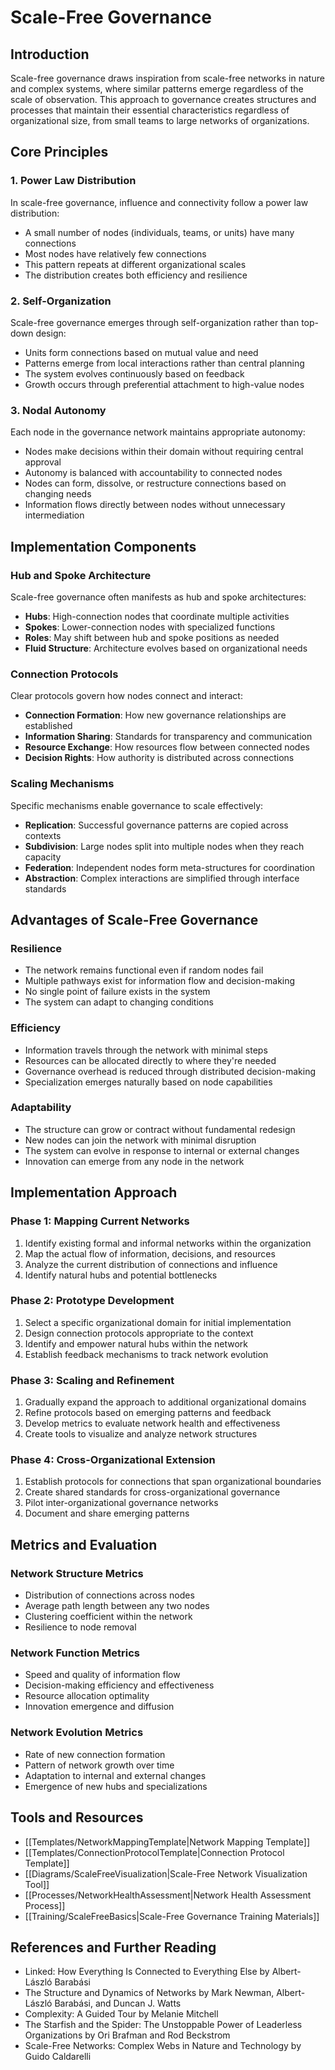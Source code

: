 # Scale-Free Governance

## Introduction

Scale-free governance draws inspiration from scale-free networks in nature and complex systems, where similar patterns emerge regardless of the scale of observation. This approach to governance creates structures and processes that maintain their essential characteristics regardless of organizational size, from small teams to large networks of organizations.

## Core Principles

### 1. Power Law Distribution

In scale-free governance, influence and connectivity follow a power law distribution:

- A small number of nodes (individuals, teams, or units) have many connections
- Most nodes have relatively few connections
- This pattern repeats at different organizational scales
- The distribution creates both efficiency and resilience

### 2. Self-Organization

Scale-free governance emerges through self-organization rather than top-down design:

- Units form connections based on mutual value and need
- Patterns emerge from local interactions rather than central planning
- The system evolves continuously based on feedback
- Growth occurs through preferential attachment to high-value nodes

### 3. Nodal Autonomy

Each node in the governance network maintains appropriate autonomy:

- Nodes make decisions within their domain without requiring central approval
- Autonomy is balanced with accountability to connected nodes
- Nodes can form, dissolve, or restructure connections based on changing needs
- Information flows directly between nodes without unnecessary intermediation

## Implementation Components

### Hub and Spoke Architecture

Scale-free governance often manifests as hub and spoke architectures:

- **Hubs**: High-connection nodes that coordinate multiple activities
- **Spokes**: Lower-connection nodes with specialized functions
- **Roles**: May shift between hub and spoke positions as needed
- **Fluid Structure**: Architecture evolves based on organizational needs

### Connection Protocols

Clear protocols govern how nodes connect and interact:

- **Connection Formation**: How new governance relationships are established
- **Information Sharing**: Standards for transparency and communication
- **Resource Exchange**: How resources flow between connected nodes
- **Decision Rights**: How authority is distributed across connections

### Scaling Mechanisms

Specific mechanisms enable governance to scale effectively:

- **Replication**: Successful governance patterns are copied across contexts
- **Subdivision**: Large nodes split into multiple nodes when they reach capacity
- **Federation**: Independent nodes form meta-structures for coordination
- **Abstraction**: Complex interactions are simplified through interface standards

## Advantages of Scale-Free Governance

### Resilience

- The network remains functional even if random nodes fail
- Multiple pathways exist for information flow and decision-making
- No single point of failure exists in the system
- The system can adapt to changing conditions

### Efficiency

- Information travels through the network with minimal steps
- Resources can be allocated directly to where they're needed
- Governance overhead is reduced through distributed decision-making
- Specialization emerges naturally based on node capabilities

### Adaptability

- The structure can grow or contract without fundamental redesign
- New nodes can join the network with minimal disruption
- The system can evolve in response to internal or external changes
- Innovation can emerge from any node in the network

## Implementation Approach

### Phase 1: Mapping Current Networks

1. Identify existing formal and informal networks within the organization
2. Map the actual flow of information, decisions, and resources
3. Analyze the current distribution of connections and influence
4. Identify natural hubs and potential bottlenecks

### Phase 2: Prototype Development

1. Select a specific organizational domain for initial implementation
2. Design connection protocols appropriate to the context
3. Identify and empower natural hubs within the network
4. Establish feedback mechanisms to track network evolution

### Phase 3: Scaling and Refinement

1. Gradually expand the approach to additional organizational domains
2. Refine protocols based on emerging patterns and feedback
3. Develop metrics to evaluate network health and effectiveness
4. Create tools to visualize and analyze network structures

### Phase 4: Cross-Organizational Extension

1. Establish protocols for connections that span organizational boundaries
2. Create shared standards for cross-organizational governance
3. Pilot inter-organizational governance networks
4. Document and share emerging patterns

## Metrics and Evaluation

### Network Structure Metrics

- Distribution of connections across nodes
- Average path length between any two nodes
- Clustering coefficient within the network
- Resilience to node removal

### Network Function Metrics

- Speed and quality of information flow
- Decision-making efficiency and effectiveness
- Resource allocation optimality
- Innovation emergence and diffusion

### Network Evolution Metrics

- Rate of new connection formation
- Pattern of network growth over time
- Adaptation to internal and external changes
- Emergence of new hubs and specializations

## Tools and Resources

- [[Templates/NetworkMappingTemplate|Network Mapping Template]]
- [[Templates/ConnectionProtocolTemplate|Connection Protocol Template]]
- [[Diagrams/ScaleFreeVisualization|Scale-Free Network Visualization Tool]]
- [[Processes/NetworkHealthAssessment|Network Health Assessment Process]]
- [[Training/ScaleFreeBasics|Scale-Free Governance Training Materials]]

## References and Further Reading

- Linked: How Everything Is Connected to Everything Else by Albert-László Barabási
- The Structure and Dynamics of Networks by Mark Newman, Albert-László Barabási, and Duncan J. Watts
- Complexity: A Guided Tour by Melanie Mitchell
- The Starfish and the Spider: The Unstoppable Power of Leaderless Organizations by Ori Brafman and Rod Beckstrom
- Scale-Free Networks: Complex Webs in Nature and Technology by Guido Caldarelli 